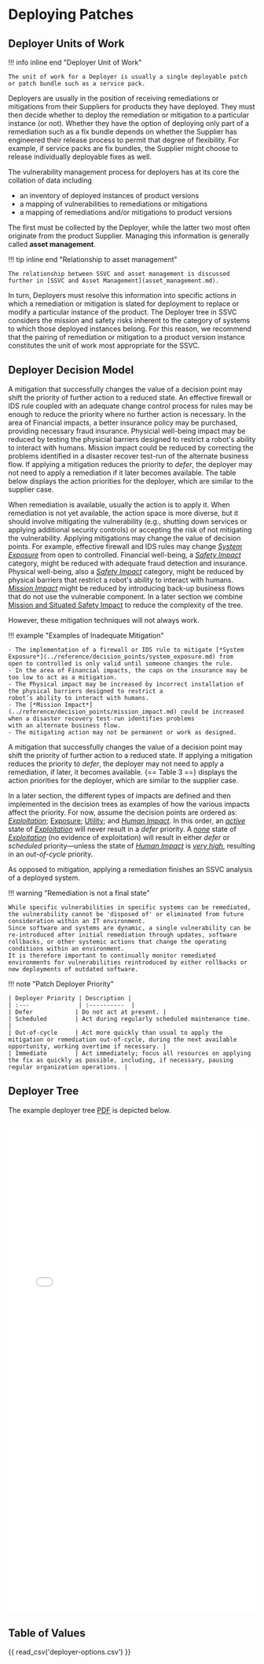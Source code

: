 # Deploying Patches

## Deployer Units of Work

!!! info inline end "Deployer Unit of Work"

    The unit of work for a Deployer is usually a single deployable patch or patch bundle such as a service pack.

Deployers are usually in the position of receiving remediations or mitigations from their Suppliers for products they have deployed.
They must then decide whether to deploy the remediation or mitigation to a particular instance (or not).
Whether they have the option of deploying only part of a remediation such as a fix bundle depends on whether the Supplier has engineered their release process to permit that degree of flexibility.
For example, if service packs are fix bundles, the Supplier might choose to release individually deployable fixes as well.

The vulnerability management process for deployers has at its core the collation of data including

- an inventory of deployed instances of product versions
- a mapping of vulnerabilities to remediations or mitigations
- a mapping of remediations and/or mitigations to product versions

The first must be collected by the Deployer, while the latter two most often originate from the product Supplier.
Managing this information is generally called **asset management**.

!!! tip inline end "Relationship to asset management"

    The relationship between SSVC and asset management is discussed further in [SSVC and Asset Management](asset_management.md).

In turn, Deployers must resolve this information into specific actions in which a remediation or mitigation is slated for deployment to replace or modify a particular instance of the product.
The Deployer tree in SSVC considers the mission and safety risks inherent to the category of systems to which those deployed instances belong.
For this reason, we recommend that the pairing of remediation or mitigation to  a product version instance constitutes the unit of work most appropriate for the SSVC.

## Deployer Decision Model

A mitigation that successfully changes the value of a decision point may shift the priority of further action to a reduced state. An effective firewall or IDS rule coupled with an adequate change control process for rules may be enough to reduce the priority where no further action is necessary. In the area of Financial impacts, a better insurance policy may be purchased, providing necessary fraud insurance. Physicial well-being impact may be reduced by testing the physicial barriers designed to restrict a robot's ability to interact with humans. Mission impact could be reduced by correcting the problems identified in a disaster recover test-run of the alternate business flow. If applying a mitigation reduces the priority to *defer*, the deployer may not need to apply a remediation if it later becomes available. The table below displays the action priorities for the deployer, which are similar to the supplier case.

When remediation is available, usually the action is to apply it. When remediation is not yet available, the action space is more diverse, but it should involve mitigating the vulnerability (e.g., shutting down services or applying additional security controls) or accepting the risk of not mitigating the vulnerability. Applying mitigations may change the value of decision points. For example, effective firewall and IDS rules may change [*System Exposure*](../reference/decision_points/system_exposure.md) from open to controlled. Financial well-being, a [*Safety Impact*](../reference/decision_points/safety_impact.md) category, might be reduced with adequate fraud detection and insurance. Physical well-being, also a [*Safety Impact*](../reference/decision_points/safety_impact.md) category, might be reduced by physical barriers that restrict a robot's ability to interact with humans. [*Mission Impact*](../reference/decision_points/mission_impact.md) might be reduced by introducing back-up business flows that do not use the vulnerable component. In a later section we combine [Mission and Situated Safety Impact](../reference/decision_points/human_impact.md) to reduce the complexity of the tree.

However, these mitigation techniques will not always work.

!!! example "Examples of Inadequate Mitigation"

    - The implementation of a firewall or IDS rule to mitigate [*System Exposure*](../reference/decision_points/system_exposure.md) from 
    open to controlled is only valid until someone changes the rule. 
    - In the area of Financial impacts, the caps on the insurance may be too low to act as a mitigation.
    - The Physical impact may be increased by incorrect installation of the physical barriers designed to restrict a
    robot’s ability to interact with humans.
    - The [*Mission Impact*](../reference/decision_points/mission_impact.md) could be increased when a disaster recovery test-run identifies problems
    with an alternate business flow.
    - The mitigating action may not be permanent or work as designed.

A mitigation that successfully changes the value of a decision point may shift the priority of further action to a reduced state.
If applying a mitigation reduces the priority to *defer*, the deployer may not need to apply a remediation, if later, it becomes available.
{== Table 3 ==} displays the action priorities for the deployer, which are similar to the supplier case.

In a later section, the different types of impacts are defined and then implemented in the decision trees as examples of how the various impacts affect the priority.
For now, assume the decision points are ordered as: [*Exploitation*](../reference/decision_points/exploitation.md); [Exposure](../reference/decision_points/system_exposure.md); [Utility](../reference/decision_points/utility.md); and [*Human Impact*](../reference/decision_points/human_impact.md).
In this order, an [_active_](../reference/decision_points/exploitation.md) state of [*Exploitation*](../reference/decision_points/exploitation.md) will never result in a *defer* priority.
A [_none_](../reference/decision_points/exploitation.md) state of [*Exploitation*](../reference/decision_points/exploitation.md) (no evidence of exploitation) will result in either *defer* or *scheduled* priority—unless the state of [*Human Impact*](../reference/decision_points/human_impact.md) is [_very high_](../reference/decision_points/human_impact.md), resulting in an *out-of-cycle* priority.

As opposed to mitigation, applying a remediation finishes an SSVC analysis of a deployed system.

!!! warning "Remediation is not a final state"

    While specific vulnerabilities in specific systems can be remediated, the vulnerability cannot be 'disposed of' or eliminated from future consideration within an IT environment.
    Since software and systems are dynamic, a single vulnerability can be re-introduced after initial remediation through updates, software rollbacks, or other systemic actions that change the operating conditions within an environment.
    It is therefore important to continually monitor remediated environments for vulnerabilities reintroduced by either rollbacks or new deployments of outdated software.

!!! note "Patch Deployer Priority"

    | Deployer Priority | Description |
    | :---              | :----------  |
    | Defer            | Do not act at present. |
    | Scheduled        | Act during regularly scheduled maintenance time. |
    | Out-of-cycle     | Act more quickly than usual to apply the mitigation or remediation out-of-cycle, during the next available opportunity, working overtime if necessary. |
    | Immediate        | Act immediately; focus all resources on applying the fix as quickly as possible, including, if necessary, pausing regular organization operations. |


## Deployer Tree

The example deployer tree [PDF](../pdf/ssvc_2_deployer_SeEUMss.pdf) is depicted below.


<embed src="../../pdf/ssvc_2_deployer_SeEUMss.pdf" alt="Suggested deployer tree"
 type="application/pdf"
 style="width: 100%;"
 height = "1000"/>

## Table of Values

<!-- relative to /data/csvs/ -->
{{ read_csv('deployer-options.csv') }}